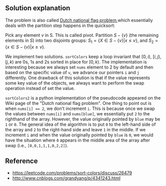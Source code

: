 ## Solution explanation

The problem is also called [Dutch national flag problem](https://en.wikipedia.org/wiki/Dutch_national_flag_problem),which
essentially deals with the partition step happens in the quicksort:

Pick any element $v$ in S. This is called pivot. Partition $S-\{v\}$ (the remaining elements in $S$) into
two disjoints groups: $S_1 = \{X \in S-\{v\}|x \le v\}$, and $S_2 = \{x \in S-\{v\}|x \ge v\}$.

We implement two solutions. `sortColors` keep a loop invariant that $[0,i)$, $[i, j)$, $[j, k)$ 
are 0s, 1s and 2s sorted in place for $[0,k)$. The implementation is interesting because we always
set `nums` element to 2 by default and then based on the specific value of `v`, we advance our pointers
`i` and `j` differently. One drawback of this solution is that if the value represents some key value
of the objects, we always want to perform the swap operation instead of set the value.

`sortColors2` is a python implementation of the pseudocode appeared on the Wiki page of the "Dutch national flag problem".
One thing to point out is when `nums[i] == 2`, we don't increment `i`. This is because
once we swap the values between `nums[i]` and `nums[blue]`, we essentially put `2` to the righthand of the
array. However, the value originally pointed by `blue` may be `1` or `0`. The general idea of the 
algorithm is to put `0` to the left-hand side of the array and `2` to the right-hand side and leave `1` in
the middle. If we increment `i` and when the value originally pointed by `blue` is `0`, we would have
the situation where `0` appears in the middle area of the array after swap (i.e., `[0,0,1,1,1,0,2,2]`).
 

## Reference

- https://leetcode.com/problems/sort-colors/discuss/26479
- http://www.cnblogs.com/grandyang/p/4341243.html